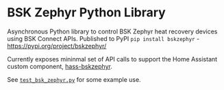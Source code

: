 # BSK Zephyr Python Library
Asynchronous Python library to control BSK Zephyr heat recovery devices using BSK Connect APIs. Published to PyPI `pip install bskzephyr` - https://pypi.org/project/bskzephyr/

Currently exposes mininmal set of API calls to support the Home Assistant custom component, [hass-bskzephyr](https://github.com/andersonshatch/hass-bskzephyr).

See [`test_bsk_zephyr.py`](test_bsk_zephyr.py) for some example use.
